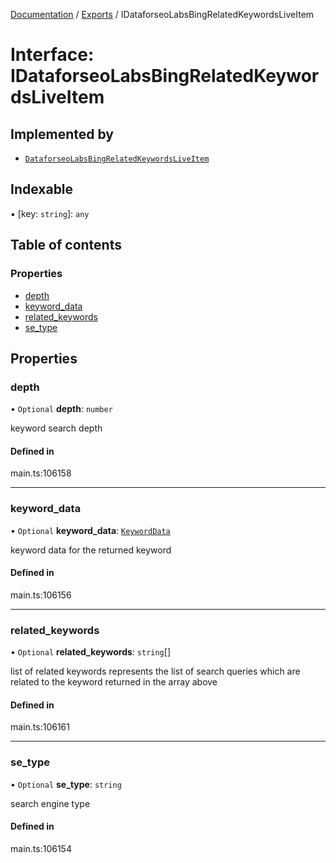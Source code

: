 [Documentation](../README.md) / [Exports](../modules.md) / IDataforseoLabsBingRelatedKeywordsLiveItem

# Interface: IDataforseoLabsBingRelatedKeywordsLiveItem

## Implemented by

- [`DataforseoLabsBingRelatedKeywordsLiveItem`](../classes/DataforseoLabsBingRelatedKeywordsLiveItem.md)

## Indexable

▪ [key: `string`]: `any`

## Table of contents

### Properties

- [depth](IDataforseoLabsBingRelatedKeywordsLiveItem.md#depth)
- [keyword\_data](IDataforseoLabsBingRelatedKeywordsLiveItem.md#keyword_data)
- [related\_keywords](IDataforseoLabsBingRelatedKeywordsLiveItem.md#related_keywords)
- [se\_type](IDataforseoLabsBingRelatedKeywordsLiveItem.md#se_type)

## Properties

### depth

• `Optional` **depth**: `number`

keyword search depth

#### Defined in

main.ts:106158

___

### keyword\_data

• `Optional` **keyword\_data**: [`KeywordData`](../classes/KeywordData.md)

keyword data for the returned keyword

#### Defined in

main.ts:106156

___

### related\_keywords

• `Optional` **related\_keywords**: `string`[]

list of related keywords
represents the list of search queries which are related to the keyword returned in the array above

#### Defined in

main.ts:106161

___

### se\_type

• `Optional` **se\_type**: `string`

search engine type

#### Defined in

main.ts:106154
